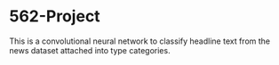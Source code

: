 # 562-Project

This is a convolutional neural network to classify headline text from the news dataset attached into type categories.
